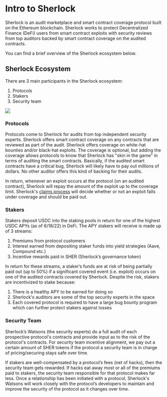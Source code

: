 # Intro to Sherlock

Sherlock is an audit marketplace and smart contract coverage protocol built on the Ethereum blockchain. Sherlock works to protect Decentralized Finance (DeFi) users from smart contract exploits with security reviews from top auditors backed by smart contract coverage on the audited contracts. 

You can find a brief overview of the Sherlock ecosystem below.

## Sherlock Ecosystem

There are 3 main participants in the Sherlock ecosystem:

1. Protocols
2. Stakers
3. Security team

![](https://i.imgur.com/bQxJd02.png)

### Protocols

Protocols come to Sherlock for audits from top independent security experts. Sherlock offers smart contract coverage on any contracts that are reviewed as part of the audit. Sherlock offers coverage on white-hat bounties and/or black-hat exploits. The coverage is optional, but adding the coverage allows protocols to know that Sherlock has "skin in the game" in terms of auditing the smart contracts. Basically, if the audited smart contracts have a critical bug, Sherlock will likely have to pay out millions of dollars. No other auditor offers this kind of backing for their audits. 

In return, whenever an exploit occurs at the protocol (on an audited contract), Sherlock will repay the amount of the exploit up to the coverage limit. Sherlock's [claims process](claims/claims-process.md) will decide whether or not an exploit falls under coverage and should be paid out.

### Stakers

Stakers deposit USDC into the staking pools in return for one of the highest USDC APYs (as of 6/18/22) in DeFi. The APY stakers will receive is made up of 3 streams:

1. Premiums from protocol customers
2. Interest earned from depositing staker funds into yield strategies (Aave, Compound etc.)
3. Incentive rewards paid in SHER (Sherlock’s governance token)

In return for these streams, a staker’s funds are at risk of being partially paid out (up to 50%) if a significant covered event (i.e. exploit) occurs on one of the audited contracts covered by Sherlock. Despite the risk, stakers are incentivized to stake because:

1. There is a healthy APY to be earned for doing so
2. Sherlock's auditors are some of the top security experts in the space
3. Each covered protocol is required to have a large bug bounty program which can further protect stakers against losses

### Security Team

Sherlock’s Watsons (the security experts) do a full audit of each prospective protocol's contracts and provide input as to the risk of the protocol's contracts. For security team incentive alignment, we pay out a certain amount of SHER tokens if the protocol a security team is in charge of pricing/securing stays safe over time.

If stakers are well-compensated by a protocol’s fees (net of hacks), then the security team gets rewarded. If hacks eat away most or all of the premiums paid to stakers, the security team responsible for that protocol makes far less. Once a relationship has been initiated with a protocol, Sherlock's Watsons will work closely with the protocol’s developers to maintain and improve the security of the protocol as it changes over time.

